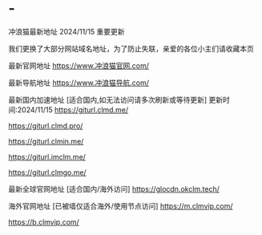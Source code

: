 # -
冲浪猫最新地址
2024/11/15 重要更新

我们更换了大部分网站域名地址，为了防止失联，亲爱的各位小主们请收藏本页

最新官网地址
https://www.冲浪猫官网.com/

最新导航地址
https://www.冲浪猫导航.com/

最新国内加速地址
[适合国内,如无法访问请多次刷新或等待更新] 更新时间:2024/11/15
https://giturl.clmd.me/

https://giturl.clmd.pro/

https://giturl.clmin.me/

https://giturl.imclm.me/

https://giturl.clmgo.me/

最新全球官网地址
[适合国内/海外访问]
https://glocdn.okclm.tech/

海外官网地址
[已被墙仅适合海外/使用节点访问]
https://m.clmvip.com/

https://b.clmvip.com/
